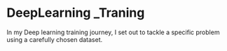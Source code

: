 # DeepLearning _Traning
In my Deep learning training journey, I set out to tackle a specific problem using a carefully chosen dataset.
